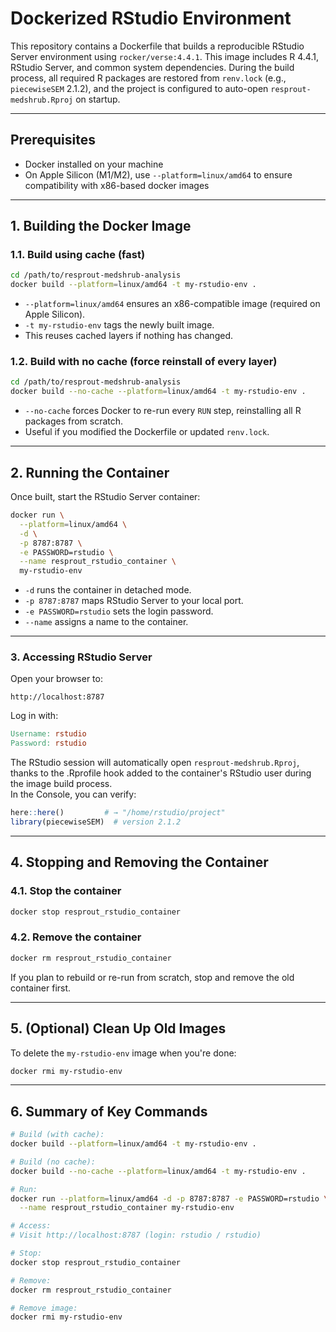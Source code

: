 # Dockerized RStudio Environment

This repository contains a Dockerfile that builds a reproducible RStudio Server environment using `rocker/verse:4.4.1`. This image includes R 4.4.1, RStudio Server, and common system dependencies. During the build process, all required R packages are restored from `renv.lock` (e.g., `piecewiseSEM` 2.1.2), and the project is configured to auto-open `resprout-medshrub.Rproj` on startup.

---

## Prerequisites

- Docker installed on your machine  
- On Apple Silicon (M1/M2), use `--platform=linux/amd64` to ensure compatibility with x86-based docker images

---

## 1. Building the Docker Image

### 1.1. Build using cache (fast)

```bash
cd /path/to/resprout-medshrub-analysis
docker build --platform=linux/amd64 -t my-rstudio-env .
```

- `--platform=linux/amd64` ensures an x86-compatible image (required on Apple Silicon).
- `-t my-rstudio-env` tags the newly built image.
- This reuses cached layers if nothing has changed.

### 1.2. Build with no cache (force reinstall of every layer)

```bash
cd /path/to/resprout-medshrub-analysis
docker build --no-cache --platform=linux/amd64 -t my-rstudio-env .
```

- `--no-cache` forces Docker to re-run every `RUN` step, reinstalling all R packages from scratch.
- Useful if you modified the Dockerfile or updated `renv.lock`.

---

## 2. Running the Container

Once built, start the RStudio Server container:

```bash
docker run \
  --platform=linux/amd64 \
  -d \
  -p 8787:8787 \
  -e PASSWORD=rstudio \
  --name resprout_rstudio_container \
  my-rstudio-env
```

- `-d` runs the container in detached mode.
- `-p 8787:8787` maps RStudio Server to your local port.
- `-e PASSWORD=rstudio` sets the login password.
- `--name` assigns a name to the container.

---

### 3. Accessing RStudio Server
Open your browser to:
```arduino
http://localhost:8787
```
Log in with:

```makefile
Username: rstudio
Password: rstudio
```


The RStudio session will automatically open `resprout-medshrub.Rproj`, thanks to the .Rprofile hook added to the container's RStudio user during the image build process.  
In the Console, you can verify:

```r
here::here()         # → "/home/rstudio/project"
library(piecewiseSEM)  # version 2.1.2
```

---

## 4. Stopping and Removing the Container

### 4.1. Stop the container

```bash
docker stop resprout_rstudio_container
```

### 4.2. Remove the container

```bash
docker rm resprout_rstudio_container
```

If you plan to rebuild or re-run from scratch, stop and remove the old container first.

---

## 5. (Optional) Clean Up Old Images

To delete the `my-rstudio-env` image when you're done:

```bash
docker rmi my-rstudio-env
```

---

## 6. Summary of Key Commands

```bash
# Build (with cache):
docker build --platform=linux/amd64 -t my-rstudio-env .

# Build (no cache):
docker build --no-cache --platform=linux/amd64 -t my-rstudio-env .

# Run:
docker run --platform=linux/amd64 -d -p 8787:8787 -e PASSWORD=rstudio \
  --name resprout_rstudio_container my-rstudio-env

# Access:
# Visit http://localhost:8787 (login: rstudio / rstudio)

# Stop:
docker stop resprout_rstudio_container

# Remove:
docker rm resprout_rstudio_container

# Remove image:
docker rmi my-rstudio-env
```
